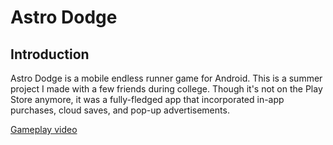 # Astro Dodge
## Introduction

Astro Dodge is a mobile endless runner game for Android. This is a summer project I made with a few friends during college. Though it's not on the Play Store anymore, it was a fully-fledged app that incorporated in-app purchases, cloud saves, and pop-up advertisements.

[Gameplay video](https://youtu.be/AUh2Nbg2n2Y)
